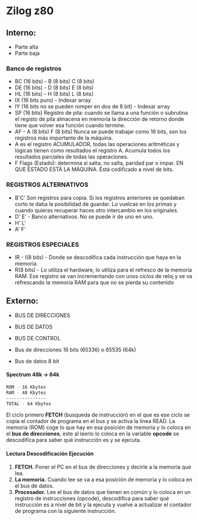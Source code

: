 # Zilog z80
	
## Interno:
- Parte alta
- Parte baja

### Banco de registros
- BC (16 bits) - B (8 bits) C (8 bits)
- DE (16 bits) - D (8 bits) E (8 bits)
- HL (16 bits) - H (8 bits) L (8 bits)
- IX (16 bits puro) - Indexar array
- IY (16 bits no se pueden romper en dos de 8 bit) - Indexar array 
- SP (16 bits) Registro de pila: cuando se llama a una función o subrutina el registo de pila almacena en memoria la dirección de retorno donde tiene que volver esa función cuando termine.
- AF - A (8 bits) F (8 bits) Nunca se puede trabajar como 16 bits, son los registros más importante de la máquina.
- A es el registro ACUMULADOR, todas las operaciones aritméticas y lógicas tienen como resultados el registro A. Acumula todos los resultados parciales de todas las operaciones.
- F Flags (Estado): determina si salta, no salta, paridad par o impar. EN QUE ESTADO ESTÁ LA MÁQUINA. Está codificado a nivel de bits.

### REGISTROS ALTERNATIVOS
- B'C' Son registros para copia. Si los registros anteriores se quedaban corto te daba la posibilidad de guardar. Lo vuelcas en los primas y cuando quieras recuperar haces otro intercambio en los originales.
- D' E' - Banco alternativos. No se puede ir de uno en uno.
- H' L'
- A' F'

### REGISTROS ESPECIALES
- IR - I(8 bits) - Donde se descodifica cada instrucción que haya en la memoria.
- R(8 bits) - Lo utiliza el hardware, lo utiliza para el refresco de la memoria RAM. Ese registro se van incrementando con unos ciclos de reloj y se va refrescando la memoria RAM para que no se pierda su contenido

## Externo:
- BUS DE DIRECCIONES
- BUS DE DATOS
- BUS DE CONTROL

- Bus de direcciones 16 bits (65336) o 65535 (64k)
- Bus de datos 8 bit

#### Spectrum 48k -> 64k
``` sh
ROM - 16 Kbytes
RAM - 48 Kbytes
---------------
TOTAL - 64 Kbytes
```
El ciclo primero **FETCH** (busqueda de instrucción) en el que es ese ciclo se copia el contador de programa en el bus y se activa la línea READ. La memoria (ROM) coge lo que hay en esa posición de memoria y lo coloca en el **bus de direcciones**, este al leerlo lo coloca en la variable **opcode** se descodifica para saber qué instrucción es y se ejecuta.

#### Lectura Descodificación Ejecución
1. **FETCH.** Poner el PC en el bus de direcciones y decirle a la memoria que lea.
2. **La memoria.** Cuando lee se va a esa posición de memoria y lo coloca en el bus de datos.
3. **Procesador.** Lee el bus de datos que tienen en común y lo coloca en un registro de instrucciones (opcode), descodifica para saber qué instrucción es a nivel de bit y la ejecuta y vuelve a actualizar el contador de programa con la siguiente instrucción. 


